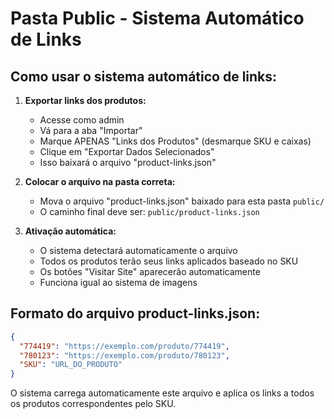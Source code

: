 # Pasta Public - Sistema Automático de Links

## Como usar o sistema automático de links:

1. **Exportar links dos produtos:**
   - Acesse como admin
   - Vá para a aba "Importar"
   - Marque APENAS "Links dos Produtos" (desmarque SKU e caixas)
   - Clique em "Exportar Dados Selecionados"
   - Isso baixará o arquivo "product-links.json"

2. **Colocar o arquivo na pasta correta:**
   - Mova o arquivo "product-links.json" baixado para esta pasta `public/`
   - O caminho final deve ser: `public/product-links.json`

3. **Ativação automática:**
   - O sistema detectará automaticamente o arquivo
   - Todos os produtos terão seus links aplicados baseado no SKU
   - Os botões "Visitar Site" aparecerão automaticamente
   - Funciona igual ao sistema de imagens

## Formato do arquivo product-links.json:

```json
{
  "774419": "https://exemplo.com/produto/774419",
  "780123": "https://exemplo.com/produto/780123",
  "SKU": "URL_DO_PRODUTO"
}
```

O sistema carrega automaticamente este arquivo e aplica os links a todos os produtos correspondentes pelo SKU.